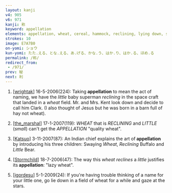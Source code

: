 ```yaml
---
layout: kanji
v4: 905
v6: 971
kanji: 称
keyword: appellation
elements: appellation, wheat, cereal, hammock, reclining, lying down, small, little
strokes: 10
image: E7A7B0
on-yomi: ショウ
kun-yomi: たた.える、とな.える、あ.げる、かな.う、はか.り、はか.る、ほめ.る
permalink: /称/
redirect_from:
 - /971/
prev: 秘
next: 利
---
```


1) [<a href="http://kanji.koohii.com/profile/wrightak">wrightak</a>] 16-5-2006(224): Taking<strong> appellation</strong> to mean the act of naming, we have the <em>little</em> baby superman <em>reclining</em> in the space craft that landed in a <em>wheat</em> field. Mr. and Mrs. Kent look down and decide to call him Clark. (I also thought of Jesus but he was born in a barn full of hay not wheat).

2) [<a href="http://kanji.koohii.com/profile/the_marshal">the_marshal</a>] 17-1-2007(119): <em>WHEAT</em> that is <em>RECLINING</em> and <em>LITTLE</em> (<em>small</em>) can&#039;t get the <em>APPELLATION</em> &quot;quality wheat&quot;.

3) [<a href="http://kanji.koohii.com/profile/Katsuo">Katsuo</a>] 3-11-2007(87): An Indian chief explains the art of<strong> appellation</strong> by introducing his three children: Swaying <em>Wheat</em>, <em>Reclining</em> Buffalo and <em>Little</em> Bear.

4) [<a href="http://kanji.koohii.com/profile/Stormchild">Stormchild</a>] 18-7-2006(47): The way this <em>wheat</em> <em>reclines</em> a <em>little</em> justifies its<strong> appellation</strong>: &quot;lazy wheat&quot;.

5) [<a href="http://kanji.koohii.com/profile/igordesu">igordesu</a>] 5-1-2009(24): If you&#039;re having trouble thinking of a name for your little one, go lie down in a field of wheat for a while and gaze at the stars.

